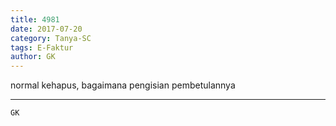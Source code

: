 ```yaml
---
title: 4981
date: 2017-07-20
category: Tanya-SC
tags: E-Faktur
author: GK
---
```


normal kehapus, bagaimana pengisian pembetulannya

---



`GK`
